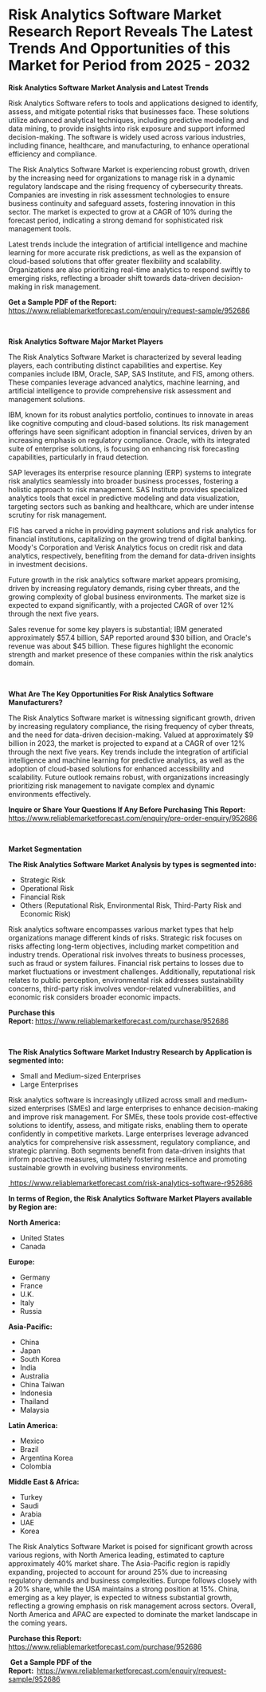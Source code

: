 <p><h1>Risk Analytics Software Market Research Report Reveals The Latest Trends And Opportunities of this Market for Period from 2025 - 2032</h1></p><p><strong>Risk Analytics Software Market Analysis and Latest Trends</strong></p>
<p><p>Risk Analytics Software refers to tools and applications designed to identify, assess, and mitigate potential risks that businesses face. These solutions utilize advanced analytical techniques, including predictive modeling and data mining, to provide insights into risk exposure and support informed decision-making. The software is widely used across various industries, including finance, healthcare, and manufacturing, to enhance operational efficiency and compliance.</p><p>The Risk Analytics Software Market is experiencing robust growth, driven by the increasing need for organizations to manage risk in a dynamic regulatory landscape and the rising frequency of cybersecurity threats. Companies are investing in risk assessment technologies to ensure business continuity and safeguard assets, fostering innovation in this sector. The market is expected to grow at a CAGR of 10% during the forecast period, indicating a strong demand for sophisticated risk management tools.</p><p>Latest trends include the integration of artificial intelligence and machine learning for more accurate risk predictions, as well as the expansion of cloud-based solutions that offer greater flexibility and scalability. Organizations are also prioritizing real-time analytics to respond swiftly to emerging risks, reflecting a broader shift towards data-driven decision-making in risk management.</p></p>
<p><strong>Get a Sample PDF of the Report:&nbsp;</strong> <a href="https://www.reliablemarketforecast.com/enquiry/request-sample/952686?utm_campaign=3442&utm_medium=2&utm_source=Github&utm_content=ia&utm_term=17042025&utm_id=risk-analytics-software">https://www.reliablemarketforecast.com/enquiry/request-sample/952686</a></p>
<p>&nbsp;</p>
<p><strong>Risk Analytics Software Major Market Players</strong></p>
<p><p>The Risk Analytics Software Market is characterized by several leading players, each contributing distinct capabilities and expertise. Key companies include IBM, Oracle, SAP, SAS Institute, and FIS, among others. These companies leverage advanced analytics, machine learning, and artificial intelligence to provide comprehensive risk assessment and management solutions.</p><p>IBM, known for its robust analytics portfolio, continues to innovate in areas like cognitive computing and cloud-based solutions. Its risk management offerings have seen significant adoption in financial services, driven by an increasing emphasis on regulatory compliance. Oracle, with its integrated suite of enterprise solutions, is focusing on enhancing risk forecasting capabilities, particularly in fraud detection.</p><p>SAP leverages its enterprise resource planning (ERP) systems to integrate risk analytics seamlessly into broader business processes, fostering a holistic approach to risk management. SAS Institute provides specialized analytics tools that excel in predictive modeling and data visualization, targeting sectors such as banking and healthcare, which are under intense scrutiny for risk management.</p><p>FIS has carved a niche in providing payment solutions and risk analytics for financial institutions, capitalizing on the growing trend of digital banking. Moody's Corporation and Verisk Analytics focus on credit risk and data analytics, respectively, benefiting from the demand for data-driven insights in investment decisions.</p><p>Future growth in the risk analytics software market appears promising, driven by increasing regulatory demands, rising cyber threats, and the growing complexity of global business environments. The market size is expected to expand significantly, with a projected CAGR of over 12% through the next five years.</p><p>Sales revenue for some key players is substantial; IBM generated approximately $57.4 billion, SAP reported around $30 billion, and Oracle's revenue was about $45 billion. These figures highlight the economic strength and market presence of these companies within the risk analytics domain.</p></p>
<p>&nbsp;</p>
<p><strong>What Are The Key Opportunities For Risk Analytics Software Manufacturers?</strong></p>
<p><p>The Risk Analytics Software market is witnessing significant growth, driven by increasing regulatory compliance, the rising frequency of cyber threats, and the need for data-driven decision-making. Valued at approximately $9 billion in 2023, the market is projected to expand at a CAGR of over 12% through the next five years. Key trends include the integration of artificial intelligence and machine learning for predictive analytics, as well as the adoption of cloud-based solutions for enhanced accessibility and scalability. Future outlook remains robust, with organizations increasingly prioritizing risk management to navigate complex and dynamic environments effectively.</p></p>
<p><strong>Inquire or Share Your Questions If Any Before Purchasing This Report:</strong> <a href="https://www.reliablemarketforecast.com/enquiry/pre-order-enquiry/952686?utm_campaign=3442&utm_medium=2&utm_source=Github&utm_content=ia&utm_term=17042025&utm_id=risk-analytics-software">https://www.reliablemarketforecast.com/enquiry/pre-order-enquiry/952686</a></p>
<p>&nbsp;</p>
<p><strong>Market Segmentation</strong></p>
<p><strong>The Risk Analytics Software Market Analysis by types is segmented into:</strong></p>
<p><ul><li>Strategic Risk</li><li>Operational Risk</li><li>Financial Risk</li><li>Others (Reputational Risk, Environmental Risk, Third-Party Risk and Economic Risk)</li></ul></p>
<p><p>Risk analytics software encompasses various market types that help organizations manage different kinds of risks. Strategic risk focuses on risks affecting long-term objectives, including market competition and industry trends. Operational risk involves threats to business processes, such as fraud or system failures. Financial risk pertains to losses due to market fluctuations or investment challenges. Additionally, reputational risk relates to public perception, environmental risk addresses sustainability concerns, third-party risk involves vendor-related vulnerabilities, and economic risk considers broader economic impacts.</p></p>
<p><strong>Purchase this Report:&nbsp;</strong><a href="https://www.reliablemarketforecast.com/purchase/952686?utm_campaign=3442&utm_medium=2&utm_source=Github&utm_content=ia&utm_term=17042025&utm_id=risk-analytics-software">https://www.reliablemarketforecast.com/purchase/952686</a></p>
<p>&nbsp;</p>
<p><strong>The Risk Analytics Software Market Industry Research by Application is segmented into:</strong></p>
<p><ul><li>Small and Medium-sized Enterprises</li><li>Large Enterprises</li></ul></p>
<p><p>Risk analytics software is increasingly utilized across small and medium-sized enterprises (SMEs) and large enterprises to enhance decision-making and improve risk management. For SMEs, these tools provide cost-effective solutions to identify, assess, and mitigate risks, enabling them to operate confidently in competitive markets. Large enterprises leverage advanced analytics for comprehensive risk assessment, regulatory compliance, and strategic planning. Both segments benefit from data-driven insights that inform proactive measures, ultimately fostering resilience and promoting sustainable growth in evolving business environments.</p></p>
<p><a href="https://www.reliablemarketforecast.com/risk-analytics-software-r952686?utm_campaign=3442&utm_medium=2&utm_source=Github&utm_content=ia&utm_term=17042025&utm_id=risk-analytics-software">&nbsp;https://www.reliablemarketforecast.com/risk-analytics-software-r952686</a></p>
<p><strong>In terms of Region, the Risk Analytics Software Market Players available by Region are:</strong></p>
<p>
    <p> <strong> North America: </strong>
        <ul>
            <li>United States</li>
            <li>Canada</li>
        </ul>
        </p> 
    <p> <strong> Europe: </strong>
        <ul>
            <li>Germany</li>
            <li>France</li>
            <li>U.K.</li>
            <li>Italy</li>
            <li>Russia</li>
        </ul>
        </p> 
    <p> <strong> Asia-Pacific: </strong>
        <ul>
            <li>China</li>
            <li>Japan</li>
            <li>South Korea</li>
            <li>India</li>
            <li>Australia</li>
            <li>China Taiwan</li>
            <li>Indonesia</li>
            <li>Thailand</li>
            <li>Malaysia</li>
        </ul>
        </p> 
    <p> <strong> Latin America: </strong>
        <ul>
            <li>Mexico</li>
            <li>Brazil</li>
            <li>Argentina Korea</li>
            <li>Colombia</li>
        </ul>
        </p> 
    <p> <strong> Middle East & Africa: </strong>
        <ul>
            <li>Turkey</li>
            <li>Saudi</li>
            <li>Arabia</li>
            <li>UAE</li>
            <li>Korea</li>
        </ul>
    </p>
    </p>
<p><p>The Risk Analytics Software Market is poised for significant growth across various regions, with North America leading, estimated to capture approximately 40% market share. The Asia-Pacific region is rapidly expanding, projected to account for around 25% due to increasing regulatory demands and business complexities. Europe follows closely with a 20% share, while the USA maintains a strong position at 15%. China, emerging as a key player, is expected to witness substantial growth, reflecting a growing emphasis on risk management across sectors. Overall, North America and APAC are expected to dominate the market landscape in the coming years.</p></p>
<p><strong>Purchase this Report: </strong><a href="https://www.reliablemarketforecast.com/purchase/952686?utm_campaign=3442&utm_medium=2&utm_source=Github&utm_content=ia&utm_term=17042025&utm_id=risk-analytics-software">https://www.reliablemarketforecast.com/purchase/952686</a></p>
<p>&nbsp;<strong>Get a Sample PDF of the Report:&nbsp;&nbsp;</strong><a href="https://www.reliablemarketforecast.com/enquiry/request-sample/952686?utm_campaign=3442&utm_medium=2&utm_source=Github&utm_content=ia&utm_term=17042025&utm_id=risk-analytics-software">https://www.reliablemarketforecast.com/enquiry/request-sample/952686</a></p>
<p><strong></strong></p>
<p><p></p><p></p><p></p></p>